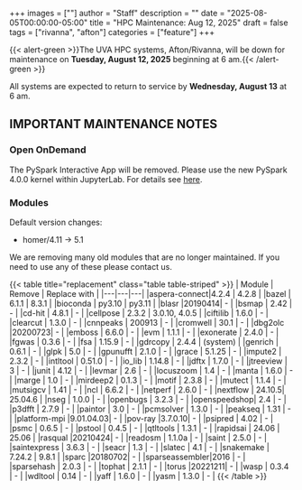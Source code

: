 +++
images = [""]
author = "Staff"
description = ""
date = "2025-08-05T00:00:00-05:00"
title = "HPC Maintenance: Aug 12, 2025"
draft = false
tags = ["rivanna", "afton"]
categories = ["feature"]
+++

{{< alert-green >}}The UVA HPC systems, Afton/Rivanna, will be down for maintenance on <strong>Tuesday, August 12, 2025</strong> beginning at 6 am.{{< /alert-green >}}

All systems are expected to return to service by **Wednesday, August 13** at 6 am.

## IMPORTANT MAINTENANCE NOTES

### Open OnDemand

The PySpark Interactive App will be removed. Please use the new PySpark 4.0.0 kernel within JupyterLab. For details see [here](/userinfo/hpc/software/spark).

### Modules

Default version changes:
- homer/4.11 &rarr; 5.1

We are removing many old modules that are no longer maintained. If you need to use any of these please contact us.

{{< table title="replacement" class="table table-striped" >}}
| Module | Remove | Replace with |
|---|---|---|
|aspera-connect|4.2.4  | 4.2.8 |
|bazel        | 6.1.1  | 8.3.1 |
|bioconda     | py3.10 | py3.11 |
|blasr        |20190414| - |
|bsmap        | 2.42   | - |
|cd-hit       | 4.8.1  | - |
|cellpose     | 2.3.2  | 3.0.10, 4.0.5 |
|ciftilib     | 1.6.0  | - |
|clearcut     | 1.3.0  | - |
|cnnpeaks     | 200913 | - |
|cromwell     | 30.1   | - |
|dbg2olc      |20200723| - |
|emboss       | 6.6.0  | - |
|evm          | 1.1.1  | - |
|exonerate    | 2.4.0  | - |
|fgwas        | 0.3.6  | - |
|fsa          | 1.15.9 | - |
|gdrcopy      | 2.4.4  | (system) |
|genrich      | 0.6.1  | - |
|glpk         | 5.0    | - |
|gpunufft     | 2.1.0  | - |
|grace        | 5.1.25 | - |
|impute2      | 2.3.2  | - |
|intltool     | 0.51.0 | - |
|io_lib       | 1.14.8 | - |
|jdftx        | 1.7.0  | - |
|jtreeview    | 3      | - |
|junit        | 4.12   | - |
|levmar       | 2.6    | - |
|locuszoom    | 1.4    | - |
|manta        | 1.6.0  | - |
|marge        | 1.0    | - |
|mirdeep2     | 0.1.3  | - |
|motif        | 2.3.8  | - |
|mutect       | 1.1.4  | - |
|mutsigcv     | 1.41   | - |
|ncl          | 6.6.2  | - |
|netperf      | 2.6.0  | - |
|nextflow     | 24.10.5| 25.04.6 |
|nseg         | 1.0.0  | - |
|openbugs     | 3.2.3  | - |
|openspeedshop| 2.4    | - |
|p3dfft       | 2.7.9  | - |
|paintor      | 3.0    | - |
|pcmsolver    | 1.3.0  | - |
|peakseq      | 1.31   | - |
|platform-mpi |9.01.04.03| - |
|pov-ray      |3.7.0.10| - |
|psipred      | 4.02   | - |
|psmc         | 0.6.5  | - |
|pstool       | 0.4.5  | - |
|qtltools     | 1.3.1  | - |
|rapidsai     | 24.06  | 25.06 |
|rasqual      |20210424| - |
|readosm      | 1.1.0a | - |
|saint        | 2.5.0  | - |
|saintexpress | 3.6.3  | - |
|seacr        | 1.3    | - |
|slatec       | 4.1    | - |
|snakemake    | 7.24.2 | 9.8.1 |
|sparc        |20180702| - |
|sparseassembler|2016  | - |
|sparsehash   | 2.0.3  | - |
|tophat       | 2.1.1  | - |
|torus        |20221211| - |
|wasp         | 0.3.4  | - |
|wdltool      | 0.14   | - |
|yaff         | 1.6.0  | - |
|yasm         | 1.3.0  | - |
{{< /table >}}

